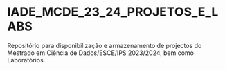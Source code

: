 # IADE_MCDE_23_24_PROJETOS_E_LABS
Repositório para disponibilização e armazenamento de projectos do Mestrado em Ciência de Dados/ESCE/IPS 2023/2024, bem como Laboratórios.
